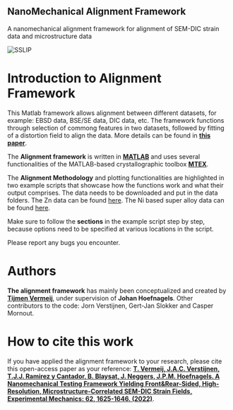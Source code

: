 ## NanoMechanical Alignment Framework
A nanomechanical alignment framework for alignment of SEM-DIC strain data and microstructure data

![SSLIP](https://media.springernature.com/lw685/springer-static/image/art%3A10.1007%2Fs11340-022-00884-0/MediaObjects/11340_2022_884_Fig3_HTML.png)

# Introduction to Alignment Framework

This Matlab framework allows alignment between different datasets, for example: EBSD data, BSE/SE data, DIC data, etc. The framework functions through selection of commong features in two datasets, followed by fitting of a distortion field to align the data.
More details can be found in [**this paper**](https://doi.org/10.1007/s11340-022-00884-0).

The **Alignment framework** is written in [**MATLAB**](https://mathworks.com/products/matlab.html) and uses several functionalities of the MATLAB-based crystallographic toolbox [**MTEX**](https://mtex-toolbox.github.io).

The **Alignment Methodology** and plotting functionalities are highlighted in two example scripts that showcase how the functions work and what their output comprises. The data needs to be downloaded and put in the data folders.
The Zn data can be found [here](https://www.dropbox.com/scl/fo/q9mi4eoujh25emnq31d41/h?rlkey=90a7turjxldqsrmtebs9y5rbf&dl=1).
The Ni based super alloy data can be found [here](https://zenodo.org/doi/10.5281/zenodo.3691902).

Make sure to follow the **sections** in the example script step by step, because options need to be specified at various locations in the script.

Please report any bugs you encounter.

# Authors
**The alignment framework** has mainly been conceptualized and created by [**Tijmen Vermeij**](https://www.tue.nl/en/research/researchers/tijmen-vermeij/), under supervision of **Johan Hoefnagels**. Other contributors to the code: Jorn Verstijnen, Gert-Jan Slokker and Casper Mornout.

# How to cite this work
If you have applied the alignment framework to your research, please cite this open-access paper as your reference:
[**T. Vermeij, J.A.C. Verstijnen, T.J.J. Ramirez y Cantador, B. Blaysat, J. Neggers, J.P.M. Hoefnagels. A Nanomechanical Testing Framework Yielding Front&Rear-Sided, High-Resolution, Microstructure-Correlated SEM-DIC Strain Fields, Experimental Mechanics: 62, 1625-1646. (2022)**](https://doi.org/10.1007/s11340-022-00884-0).
